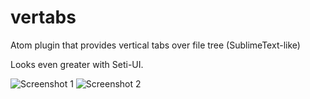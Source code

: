 # vertabs

Atom plugin that provides vertical tabs over file tree (SublimeText-like)

Looks even greater with Seti-UI.

![Screenshot 1](http://public.dun.ai/public/screenshots/149571471971.jpg)
![Screenshot 2](http://public.dun.ai/public/screenshots/149571475094.jpg)
